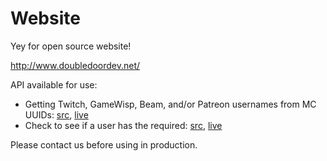 Website
=======

Yey for open source website!

http://www.doubledoordev.net/

API available for use:
 -  Getting Twitch, GameWisp, Beam, and/or Patreon usernames from MC UUIDs: [src](fromUUID.php), [live](http://doubledoordev.net/fromUUID.php)
 -  Check to see if a user has the required: [src](isAuthorized.php), [live](http://doubledoordev.net/isAuthorized.php)
 
Please contact us before using in production.
